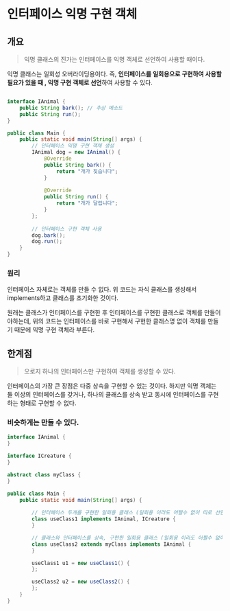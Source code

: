 # 인터페이스 익명 구현 객체



## 개요&#x20;

> 익명 클래스의 진가는 인터페이스를 익명 객체로 선언하여 사용할 때이다.&#x20;

익명 클래스는 일회성 오버라이딩용이다. 즉, **인터페이스를 일회용으로 구현하여 사용할 필요가 있을 때 , 익명 구현 객체로 선언**하여 사용할 수 있다.&#x20;

```java

interface IAnimal {
    public String bark(); // 추상 메소드
    public String run();
}

public class Main {
    public static void main(String[] args) {
        // 인터페이스 익명 구현 객체 생성
        IAnimal dog = new IAnimal() {
            @Override
            public String bark() {
                return "개가 짖습니다";
            }
            
            @Override
            public String run() {
                return "개가 달립니다";
            }
        };
        
        // 인터페이스 구현 객체 사용
        dog.bark();
        dog.run();
    }
}
```



### 원리

인터페이스 자체로는 객체를 만들 수 없다. 위 코드는 자식 클래스를 생성해서 implements하고 클래스를 초기화한 것이다.&#x20;

원래는 클래스가 인터페이스를 구현한 후 인터페이스를 구현한 클래스로 객체를 만들어야하는데, 위의 코드는 인터페이스를 바로 구현해서 구현한 클래스명 없이 객체를 만들기 때문에 익명 구현 객체라 부른다.&#x20;





## 한계점&#x20;

> 오로지 하나의 인터페이스만 구현하여 객체를 생성할 수 있다.&#x20;

인터페이스의 가장 큰 장점은 다중 상속을 구현할 수 있는 것이다. 하지만 익명 객체는 둘 이상의 인터페이스를 갖거나, 하나의 클래스를 상속 받고 동시에 인터페이스를 구현하는 형태로 구현할 수 없다.&#x20;



### 비슷하게는 만들 수 있다.&#x20;

```java
interface IAnimal {
}

interface ICreature {
}

abstract class myClass {
}

public class Main {
    public static void main(String[] args) {
    
    	// 인터페이스 두개를 구현한 일회용 클래스 (일회용 이라도 어쩔수 없이 따로 선언)
        class useClass1 implements IAnimal, ICreature {
        }

        // 클래스와 인터페이스를 상속, 구현한 일회용 클래스 (일회용 이라도 어쩔수 없이 따로 선언)
        class useClass2 extends myClass implements IAnimal {
        }

        useClass1 u1 = new useClass1() {
        };

        useClass2 u2 = new useClass2() {
        };
    }
}
```











